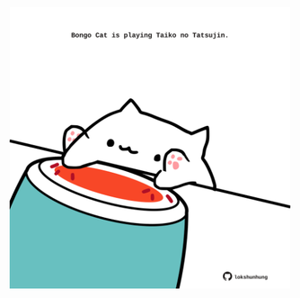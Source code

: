<!-- built at 05/02/2023, 22:00:50 UTC -->
<p align="center">
  <img width="500" height="500" src="./ReadmeImage.svg">
</p>
